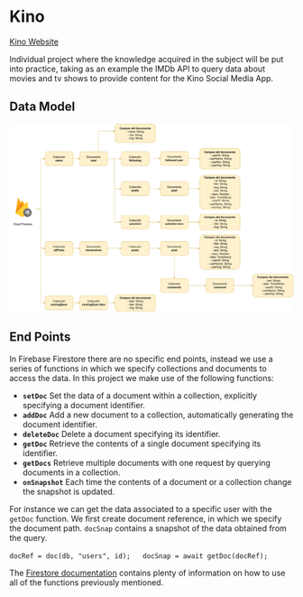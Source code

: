 # Kino

[Kino Website](https://watching-b9991.web.app)

Individual project where the knowledge acquired in the subject will be put into practice, taking as an example the IMDb API to query data about movies and tv shows to provide content for the Kino Social Media App.

## Data Model

<img src="docs/dataModel.png">

## End Points

In Firebase Firestore there are no specific end points, instead we use a series of functions in which we specify collections and documents to access the data. In this project we make use of the following functions:
* **`setDoc`** Set the data of a document within a collection, explicitly specifying a document identifier.
* **`addDoc`** Add a new document to a collection, automatically generating the document identifier.
* **`deleteDoc`** Delete a document specifying its identifier.
* **`getDoc`** Retrieve the contents of a single document specifying its identifier.
* **`getDocs`** Retrieve multiple documents with one request by querying documents in a collection.
* **`onSnapshot`** Each time the contents of a document or a collection change the snapshot is updated.

For instance we can get the data associated to a specific user with the `getDoc` function. We first create document reference, in which we specify the document path. `docSnap` contains a snapshot of the data obtained from the query.

`docRef = doc(db, "users", id);  
docSnap = await getDoc(docRef);`

The [Firestore documentation](https://firebase.google.com/docs/firestore) contains plenty of information on how to use all of the functions previously mentioned. 
